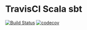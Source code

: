 # TravisCI Scala sbt

[![Build Status](https://travis-ci.com/relaxmanitsfine/travis-scala-sbt.svg?branch=master)](https://travis-ci.com/relaxmanitsfine/travis-scala-sbt)
[![codecov](https://codecov.io/gh/relaxmanitsfine/travis-scala-sbt/branch/master/graph/badge.svg)](https://codecov.io/gh/relaxmanitsfine/travis-scala-sbt)
